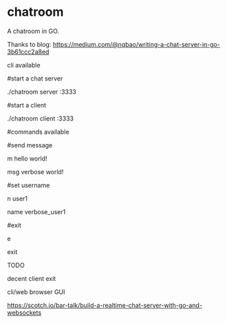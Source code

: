 # chatroom


A chatroom in GO.


Thanks to blog: https://medium.com/@nqbao/writing-a-chat-server-in-go-3b61ccc2a8ed


cli available



#start a chat server

  ./chatroom server :3333


#start a client

  ./chatroom client :3333


#commands available


#send message

  m hello world!

  msg verbose world!


#set username

  n user1

  name verbose_user1


#exit

  e

  exit


TODO

  decent client exit

  cli/web browser GUI

  https://scotch.io/bar-talk/build-a-realtime-chat-server-with-go-and-websockets
